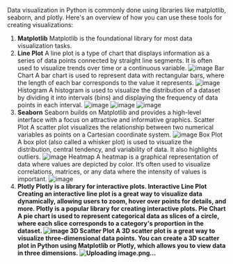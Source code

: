 Data visualization in Python is commonly done using libraries like matplotlib, seaborn, and plotly. Here's an overview of how you can use these tools for creating visualizations:
1. <b>Matplotlib</b>
Matplotlib is the foundational library for most data visualization tasks.
2. <b>Line Plot</b>
A line plot is a type of chart that displays information as a series of data points connected by straight line segments. It is often used to visualize trends over time or a continuous variable.
![image](https://github.com/user-attachments/assets/bc27f6cb-ff2c-44d3-868c-d0456ca05039)
Bar Chart
A bar chart is used to represent data with rectangular bars, where the length of each bar corresponds to the value it represents.
![image](https://github.com/user-attachments/assets/7addda7d-3299-4acf-960b-510c10d3b14e)
Histogram
A histogram is used to visualize the distribution of a dataset by dividing it into intervals (bins) and displaying the frequency of data points in each interval.
![image](https://github.com/user-attachments/assets/8a1e5ae5-202a-4e85-8293-828e6d337dc9)
![image](https://github.com/user-attachments/assets/4489daf5-4d31-45f7-8084-3ded256ddf18)
![image](https://github.com/user-attachments/assets/115f9c85-9dbe-4cf1-8161-9de865d60b02)
4. <b>Seaborn</b>
Seaborn builds on Matplotlib and provides a high-level interface with a focus on attractive and informative graphics.
Scatter Plot
A scatter plot visualizes the relationship between two numerical variables as points on a Cartesian coordinate system.
![image](https://github.com/user-attachments/assets/9482acb8-b734-4388-960f-94ffe0a3d3ea)
Box Plot
A box plot (also called a whisker plot) is used to visualize the distribution, central tendency, and variability of data. It also highlights outliers.
![image](https://github.com/user-attachments/assets/6699e10c-f07f-495b-b710-4f40a2246e74)
Heatmap
A heatmap is a graphical representation of data where values are depicted by color. It’s often used to visualize correlations, matrices, or any data where the intensity of values is important.
![image](https://github.com/user-attachments/assets/8d463c96-5abd-4234-82b0-799d09d78c5a)
6. <b>Plotly<b/>
Plotly is a library for interactive plots.
Interactive Line Plot
Creating an interactive line plot is a great way to visualize data dynamically, allowing users to zoom, hover over points for details, and more. Plotly is a popular library for creating interactive plots. 
Pie Chart
A pie chart is used to represent categorical data as slices of a circle, where each slice corresponds to a category's proportion in the dataset.
![image](https://github.com/user-attachments/assets/c1d61349-47e7-49d3-b8d6-15e86dd82ebc)
3D Scatter Plot
A 3D scatter plot is a great way to visualize three-dimensional data points. You can create a 3D scatter plot in Python using Matplotlib or Plotly, which allows you to view data in three dimensions.
![Uploading image.png…]()
